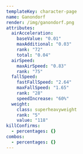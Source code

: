 ```yaml
---
templateKey: character-page
name: Ganondorf
render: /img/ganondorf.png
attributes:
  airAcceleration:
    baseValue: "0.01"
    maxAdditional: "0.03"
    rank: "72"
    total: "0.04"
  airSpeed:
    maxAirSpeed: "0.83"
    rank: "75"
  fallSpeed:
    fastFallSpeed: "2.64"
    maxFallSpeed: "1.65"
    rank: "28"
    speedIncrease: "60%"
  weight:
    class: superheavyweight
    rank: "5"
    value: "118"
killConfirms:
  - percentages: {}
combos:
  - percentages: {}
---
```

